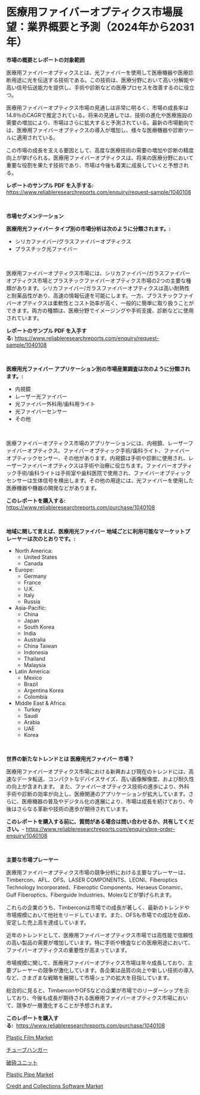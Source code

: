 <p><h1>医療用ファイバーオプティクス市場展望：業界概要と予測（2024年から2031年）</h1></p><p><strong>市場の概要とレポートの対象範囲</strong></p>
<p><p>医療用ファイバーオプティクスとは、光ファイバーを使用して医療機器や医療診断用途に光を伝送する技術である。この技術は、医療分野において高い分解能や高い信号伝送能力を提供し、手術や診断などの医療プロセスを改善するのに役立つ。</p><p>医療用ファイバーオプティクス市場の見通しは非常に明るく、市場の成長率は14.8％のCAGRで推定されている。将来の見通しでは、技術の進化や医療施設の需要の増加により、市場はさらに拡大すると予測されている。最新の市場動向では、医療用ファイバーオプティクスの導入が増加し、様々な医療機器や診断ツールに適用されている。</p><p>この市場の成長を支える要因として、高度な医療技術の需要の増加や診断の精度向上が挙げられる。医療用ファイバーオプティクスは、将来の医療分野において重要な役割を果たす技術であり、市場は今後も着実に成長していくと予想される。</p></p>
<p><strong>レポートのサンプル PDF を入手する:</strong> <a href="https://www.reliableresearchreports.com/enquiry/request-sample/1040108">https://www.reliableresearchreports.com/enquiry/request-sample/1040108</a></p>
<p>&nbsp;</p>
<p><strong>市場セグメンテーション</strong></p>
<p><strong>医療用光ファイバー タイプ別の市場分析は次のように分類されます。:</strong></p>
<p><ul><li>シリカファイバー/グラスファイバーオプティクス</li><li>プラスチック光ファイバー</li></ul></p>
<p>&nbsp;</p>
<p><p>医療用ファイバーオプティクス市場には、シリカファイバー/ガラスファイバーオプティクス市場とプラスチックファイバーオプティクス市場の2つの主要な種類があります。シリカファイバー/ガラスファイバーオプティクスは高い耐熱性と耐薬品性があり、高速の情報伝達を可能にします。一方、プラスチックファイバーオプティクスは柔軟性とコスト効率が高く、一般的に簡単に取り扱うことができます。両方の種類は、医療分野でイメージングや手術支援、診断などに使用されています。</p></p>
<p><strong>レポートのサンプル PDF を入手する:</strong>&nbsp;<a href="https://www.reliableresearchreports.com/enquiry/request-sample/1040108">https://www.reliableresearchreports.com/enquiry/request-sample/1040108</a></p>
<p>&nbsp;</p>
<p><strong> 医療用光ファイバー アプリケーション別の市場産業調査は次のように分類されます。:</strong></p>
<p><ul><li>内視鏡</li><li>レーザー光ファイバー</li><li>光ファイバー外科用/歯科用ライト</li><li>光ファイバーセンサー</li><li>その他</li></ul></p>
<p>&nbsp;</p>
<p><p>医療ファイバーオプティクス市場のアプリケーションには、内視鏡、レーザーファイバーオプティクス、ファイバーオプティック手術/歯科ライト、ファイバーオプティックセンサー、その他があります。内視鏡は手術や診断に使用され、レーザーファイバーオプティクスは手術や治療に役立ちます。ファイバーオプティック手術/歯科ライトは手術室や歯科医院で使用され、ファイバーオプティックセンサーは生体信号を検出します。その他の用途には、光ファイバーを使用した医療機器や機器の開発などがあります。</p></p>
<p><strong>このレポートを購入する:</strong>&nbsp; <a href="https://www.reliableresearchreports.com/purchase/1040108">https://www.reliableresearchreports.com/purchase/1040108</a></p>
<p>&nbsp;</p>
<p><strong>地域に関して言えば、医療用光ファイバー 地域ごとに利用可能なマーケットプレーヤーは次のとおりです。:</strong></p>
<p><ul>
    <li>
        North America:
        <ul>
            <li>United States</li>
            <li>Canada</li>
        </ul>
    </li>
    <li>
        Europe:
        <ul>
            <li>Germany</li>
            <li>France</li>
            <li>U.K.</li>
            <li>Italy</li>
            <li>Russia</li>
        </ul>
    </li>
    <li>
        Asia-Pacific:
        <ul>
            <li>China</li>
            <li>Japan</li>
            <li>South Korea</li>
            <li>India</li>
            <li>Australia</li>
            <li>China Taiwan</li>
            <li>Indonesia</li>
            <li>Thailand</li>
            <li>Malaysia</li>
        </ul>
    </li>
    <li>
        Latin America:
        <ul>
            <li>Mexico</li>
            <li>Brazil</li>
            <li>Argentina Korea</li>
            <li>Colombia</li>
        </ul>
    </li>
    <li>
        Middle East & Africa:
        <ul>
            <li>Turkey</li>
            <li>Saudi</li>
            <li>Arabia</li>
            <li>UAE</li>
            <li>Korea</li>
        </ul>
    </li>
    </ul></p>
<p>&nbsp;</p>
<p><strong>世界の新たなトレンドとは 医療用光ファイバー 市場？</strong></p>
<p><p>医療用ファイバーオプティクス市場における新興および現在のトレンドには、高速なデータ転送、コンパクトなデバイスサイズ、高い画像解像度、および耐久性の向上が含まれます。 また、ファイバーオプティクス技術の進歩により、外科手術や診断の効率が向上し、医療関連のアプリケーションが拡大しています。さらに、医療機器の普及やデジタル化の進展により、市場は成長を続けており、今後はさらなる革新や技術の進歩が期待されています。</p></p>
<p><strong>このレポートを購入する前に、質問がある場合は問い合わせるか、共有してください。</strong>- <a href="https://www.reliableresearchreports.com/enquiry/pre-order-enquiry/1040108">https://www.reliableresearchreports.com/enquiry/pre-order-enquiry/1040108</a></p>
<p>&nbsp;</p>
<p><strong>主要な市場プレーヤー</strong></p>
<p><p>医療用ファイバーオプティクス市場の競争分析における主要なプレーヤーは、Timbercon、AFL、OFS、LASER COMPONENTS、LEONI、Fiberoptics Technology Incorporated、Fiberoptic Components、Heraeus Conamic、Gulf Fiberoptics、Fiberguide Industries、Molexなどが挙げられます。</p><p>これらの企業のうち、Timberconは市場での成長が著しく、最新のトレンドや市場規模において他社をリードしています。また、OFSも市場での成功を収め、安定した売上高を達成しています。</p><p>近年のトレンドとして、医療用ファイバーオプティクス市場では高性能で信頼性の高い製品の需要が増加しています。特に手術や検査などの医療用途において、ファイバーオプティクスの重要性が高まっています。</p><p>市場規模に関して、医療用ファイバーオプティクス市場は年々成長しており、主要プレーヤーの競争が激化しています。各企業は品質の向上や新しい技術の導入など、さまざまな戦略を展開して市場シェアの拡大を目指しています。</p><p>総合的に見ると、TimberconやOFSなどの企業が市場でのリーダーシップを示しており、今後も成長が期待される医療用ファイバーオプティクス市場において、競争が一層激化することが予想されます。</p></p>
<p><strong>このレポートを購入する:</strong>&nbsp;&nbsp;<a href="https://www.reliableresearchreports.com/purchase/1040108">https://www.reliableresearchreports.com/purchase/1040108</a></p>
<p><p><a href="https://github.com/Alonsoolds3wq1d81czn8rbol/Market-Research-Report-List-1/blob/main/plastic-film-market.md">Plastic Film Market</a></p><p><a href="https://medium.com/@camron674/%E3%83%81%E3%83%A5%E3%83%BC%E3%83%93%E3%83%B3%E3%82%B0-%E3%83%8F%E3%83%B3%E3%82%AC%E3%83%BC%E3%81%AE%E5%B8%82%E5%A0%B4%E8%A6%8F%E6%A8%A1-%E5%B8%82%E5%A0%B4%E5%8B%95%E5%90%91%E3%81%A8%E5%B8%82%E5%A0%B4%E4%BA%88%E6%B8%AC-2024%E5%B9%B4%E3%81%8B%E3%82%892031%E5%B9%B4-339bacce22e8">チューブハンガー</a></p><p><a href="https://medium.com/@susanjprice2023/%E7%A0%B4%E7%A0%95%E3%83%A6%E3%83%8B%E3%83%83%E3%83%88%E5%B8%82%E5%A0%B4%E5%88%86%E6%9E%90-%E3%81%9D%E3%81%AEcagr-%E5%B8%82%E5%A0%B4%E3%82%BB%E3%82%B0%E3%83%A1%E3%83%B3%E3%83%86%E3%83%BC%E3%82%B7%E3%83%A7%E3%83%B3-%E3%81%8A%E3%82%88%E3%81%B3%E3%82%B0%E3%83%AD%E3%83%BC%E3%83%90%E3%83%AB%E7%94%A3%E6%A5%AD%E6%A6%82%E8%A6%81-5a09b19565b9">破砕ユニット</a></p><p><a href="https://github.com/yemakinde/Market-Research-Report-List-1/blob/main/plastic-pipe-market.md">Plastic Pipe Market</a></p><p><a href="https://boundless-drawbridge-702.notion.site/Credit-and-Collections-Software-Market-Size-Share-Trends-Analysis-Report-By-Application-Regional-476c271a00134cf88fb8c77800a057db">Credit and Collections Software Market</a></p></p>